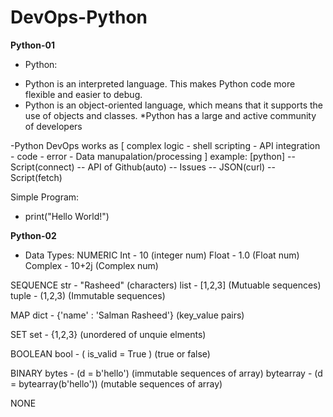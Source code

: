 # DevOps-Python

**Python-01**

- Python:
* Python is an interpreted language. This makes Python code more flexible and easier to debug.
* Python is an object-oriented language, which means that it supports the use of objects and classes. 
*Python has a large and active community of developers

-Python DevOps works as [ complex logic - shell scripting - API integration - code - error - Data manupalation/processing ]
example: [python] --Script(connect) -- API of Github(auto) -- Issues -- JSON(curl) -- Script(fetch)

Simple Program:
- print("Hello World!")

**Python-02**

- Data Types:
NUMERIC
Int - 10 (integer num)
Float - 1.0 (Float num)
Complex - 10+2j (Complex num)

SEQUENCE
str - "Rasheed" (characters)
list - [1,2,3]  (Mutuable sequences)
tuple - (1,2,3) (Immutable sequences)

MAP
dict - {'name' : 'Salman Rasheed'}  (key_value pairs)

SET
set - {1,2,3}  (unordered of unquie elments)

BOOLEAN
bool - ( is_valid = True )  (true or false)

BINARY
bytes - (d = b'hello')  (immutable sequences of array)
bytearray - (d = bytearray(b'hello')) (mutable sequences of array)

NONE




